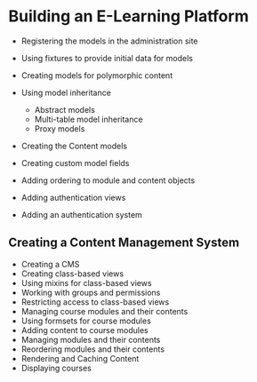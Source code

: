 # Building an E-Learning Platform

- Registering the models in the administration site
- Using fixtures to provide initial data for models
- Creating models for polymorphic content
- Using model inheritance
  - Abstract models
  - Multi-table model inheritance
  - Proxy models
- Creating the Content models
- Creating custom model fields
- Adding ordering to module and content objects

- Adding authentication views
- Adding an authentication system

## Creating a Content Management System
- Creating a CMS
- Creating class-based views
- Using mixins for class-based views
- Working with groups and permissions
- Restricting access to class-based views
- Managing course modules and their contents
- Using formsets for course modules
- Adding content to course modules
- Managing modules and their contents
- Reordering modules and their contents
- Rendering and Caching Content
- Displaying courses